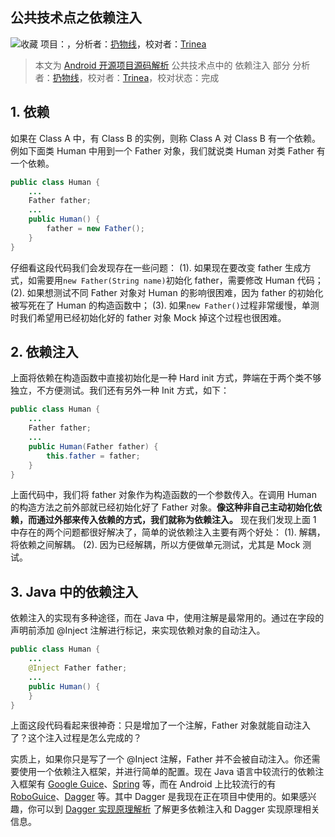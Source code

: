 ## 公共技术点之依赖注入

![收藏](http://a.codekk.com/images/icon/ic_favorite_white.png)  项目：，分析者：[扔物线](https://github.com/rengwuxian)，校对者：[Trinea](https://github.com/Trinea)

> 本文为 [Android 开源项目源码解析](http://a.codekk.com/) 公共技术点中的 依赖注入 部分
> 分析者：[扔物线](https://github.com/rengwuxian)，校对者：[Trinea](https://github.com/Trinea)，校对状态：完成

## 1. 依赖

如果在 Class A 中，有 Class B 的实例，则称 Class A 对 Class B 有一个依赖。例如下面类 Human 中用到一个 Father 对象，我们就说类 Human 对类 Father 有一个依赖。

```java
public class Human {
    ...
    Father father;
    ...
    public Human() {
        father = new Father();
    }
}
```

仔细看这段代码我们会发现存在一些问题：
(1). 如果现在要改变 father 生成方式，如需要用`new Father(String name)`初始化 father，需要修改 Human 代码；
(2). 如果想测试不同 Father 对象对 Human 的影响很困难，因为 father 的初始化被写死在了 Human 的构造函数中；
(3). 如果`new Father()`过程非常缓慢，单测时我们希望用已经初始化好的 father 对象 Mock 掉这个过程也很困难。

## 2. 依赖注入

上面将依赖在构造函数中直接初始化是一种 Hard init 方式，弊端在于两个类不够独立，不方便测试。我们还有另外一种 Init 方式，如下：

```java
public class Human {
    ...
    Father father;
    ...
    public Human(Father father) {
        this.father = father;
    }
}
```

上面代码中，我们将 father 对象作为构造函数的一个参数传入。在调用 Human 的构造方法之前外部就已经初始化好了 Father 对象。**像这种非自己主动初始化依赖，而通过外部来传入依赖的方式，我们就称为依赖注入。**
现在我们发现上面 1 中存在的两个问题都很好解决了，简单的说依赖注入主要有两个好处：
(1). 解耦，将依赖之间解耦。
(2). 因为已经解耦，所以方便做单元测试，尤其是 Mock 测试。

## 3. Java 中的依赖注入

依赖注入的实现有多种途径，而在 Java 中，使用注解是最常用的。通过在字段的声明前添加 @Inject 注解进行标记，来实现依赖对象的自动注入。

```java
public class Human {
    ...
    @Inject Father father;
    ...
    public Human() {
    }
}
```

上面这段代码看起来很神奇：只是增加了一个注解，Father 对象就能自动注入了？这个注入过程是怎么完成的？

实质上，如果你只是写了一个 @Inject 注解，Father 并不会被自动注入。你还需要使用一个依赖注入框架，并进行简单的配置。现在 Java 语言中较流行的依赖注入框架有 [Google Guice](https://github.com/google/guice)、[Spring](http://projects.spring.io/spring-framework/) 等，而在 Android 上比较流行的有 [RoboGuice](https://github.com/roboguice/roboguice)、[Dagger](http://square.github.io/dagger/) 等。其中 Dagger 是我现在正在项目中使用的。如果感兴趣，你可以到 [Dagger 实现原理解析](http://a.codekk.com/detail/Android/%E6%89%94%E7%89%A9%E7%BA%BF/Dagger%20%E6%BA%90%E7%A0%81%E8%A7%A3%E6%9E%90) 了解更多依赖注入和 Dagger 实现原理相关信息。
